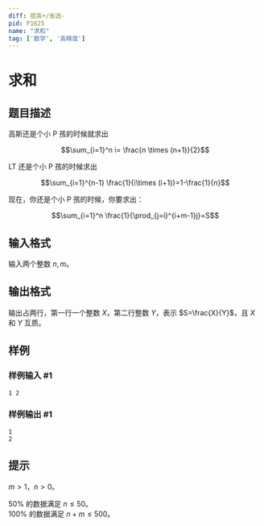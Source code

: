 ```yaml
---
diff: 提高+/省选-
pid: P1625
name: "求和"
tag: ['数学', '高精度']
---
```

# 求和
## 题目描述

高斯还是个小 P 孩的时候就求出

$$\sum_{i=1}^n i= \frac{n \times (n+1)}{2}$$

LT 还是个小 P 孩的时候求出

$$\sum_{i=1}^{n-1} \frac{1}{i\times (i+1)}=1-\frac{1}{n}$$

现在，你还是个小 P 孩的时候，你要求出：

$$\sum_{i=1}^n \frac{1}{\prod_{j=i}^{i+m-1}j}=S$$

## 输入格式

输入两个整数 $n, m$。
## 输出格式

输出占两行，第一行一个整数 $X$，第二行整数 $Y$，表示 $S=\frac{X}{Y}$，且 $X$ 和 $Y$ 互质。
## 样例

### 样例输入 #1
```
1 2
```
### 样例输出 #1
```
1
2
```
## 提示

$m>1$，$n>0$。

$50 \%$ 的数据满足 $n \leq 50$。  
$100 \%$ 的数据满足 $n+m \leq 500$。
